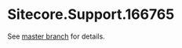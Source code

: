 # Sitecore.Support.166765

See [master branch](https://github.com/sitecoresupport/Sitecore.Support.166765) for details.